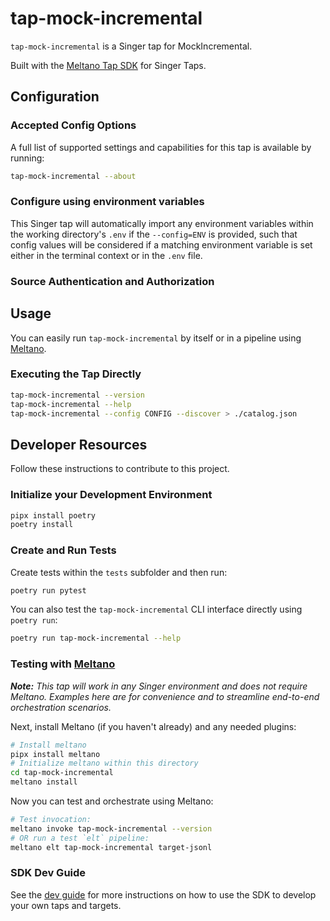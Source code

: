 # tap-mock-incremental

`tap-mock-incremental` is a Singer tap for MockIncremental.

Built with the [Meltano Tap SDK](https://sdk.meltano.com) for Singer Taps.

<!--

Developer TODO: Update the below as needed to correctly describe the install procedure. For instance, if you do not have a PyPi repo, or if you want users to directly install from your git repo, you can modify this step as appropriate.

## Installation

Install from PyPi:

```bash
pipx install tap-mock-incremental
```

Install from GitHub:

```bash
pipx install git+https://github.com/ORG_NAME/tap-mock-incremental.git@main
```

-->

## Configuration

### Accepted Config Options

<!--
Developer TODO: Provide a list of config options accepted by the tap.

This section can be created by copy-pasting the CLI output from:

```
tap-mock-incremental --about --format=markdown
```
-->

A full list of supported settings and capabilities for this
tap is available by running:

```bash
tap-mock-incremental --about
```

### Configure using environment variables

This Singer tap will automatically import any environment variables within the working directory's
`.env` if the `--config=ENV` is provided, such that config values will be considered if a matching
environment variable is set either in the terminal context or in the `.env` file.

### Source Authentication and Authorization

<!--
Developer TODO: If your tap requires special access on the source system, or any special authentication requirements, provide those here.
-->

## Usage

You can easily run `tap-mock-incremental` by itself or in a pipeline using [Meltano](https://meltano.com/).

### Executing the Tap Directly

```bash
tap-mock-incremental --version
tap-mock-incremental --help
tap-mock-incremental --config CONFIG --discover > ./catalog.json
```

## Developer Resources

Follow these instructions to contribute to this project.

### Initialize your Development Environment

```bash
pipx install poetry
poetry install
```

### Create and Run Tests

Create tests within the `tests` subfolder and
  then run:

```bash
poetry run pytest
```

You can also test the `tap-mock-incremental` CLI interface directly using `poetry run`:

```bash
poetry run tap-mock-incremental --help
```

### Testing with [Meltano](https://www.meltano.com)

_**Note:** This tap will work in any Singer environment and does not require Meltano.
Examples here are for convenience and to streamline end-to-end orchestration scenarios._

<!--
Developer TODO:
Your project comes with a custom `meltano.yml` project file already created. Open the `meltano.yml` and follow any "TODO" items listed in
the file.
-->

Next, install Meltano (if you haven't already) and any needed plugins:

```bash
# Install meltano
pipx install meltano
# Initialize meltano within this directory
cd tap-mock-incremental
meltano install
```

Now you can test and orchestrate using Meltano:

```bash
# Test invocation:
meltano invoke tap-mock-incremental --version
# OR run a test `elt` pipeline:
meltano elt tap-mock-incremental target-jsonl
```

### SDK Dev Guide

See the [dev guide](https://sdk.meltano.com/en/latest/dev_guide.html) for more instructions on how to use the SDK to
develop your own taps and targets.
